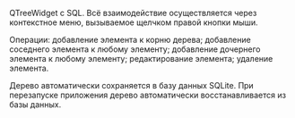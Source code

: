 QTreeWidget с SQL.
Всё взаимодействие осуществляется через контекстное меню, вызываемое щелчком правой кнопки мыши.

Операции:
  добавление элемента к корню дерева;
  добавление соседнего элемента к любому элементу;
  добавление дочернего элемента к любому элементу;
  редактирование элемента;
  удаление элемента.

Дерево автоматически сохраняется в базу данных SQLite.
При перезапуске приложения дерево автоматически восстанавливается из базы данных.
